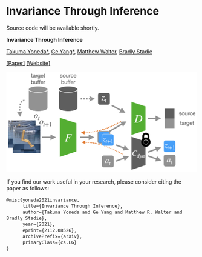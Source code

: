 # Invariance Through Inference
Source code will be available shortly.
<!-- PyTorch implementation of Invariance Through Inference (ITI) -->

**Invariance Through Inference**

[Takuma Yoneda\*](https://takuma.yoneda.xyz/), [Ge Yang\*](https://www.episodeyang.com/), [Matthew Walter](https://home.ttic.edu/~mwalter/), [Bradly Stadie](https://bstadie.github.io/)

[[Paper]](https://arxiv.org/abs/2112.08526) [[Website]](https://invariance-through-inference.github.io/)

![method](images/method.png)

If you find our work useful in your research, please consider citing the paper as follows:

```
@misc{yoneda2021invariance,
      title={Invariance Through Inference}, 
      author={Takuma Yoneda and Ge Yang and Matthew R. Walter and Bradly Stadie},
      year={2021},
      eprint={2112.08526},
      archivePrefix={arXiv},
      primaryClass={cs.LG}
}
```

